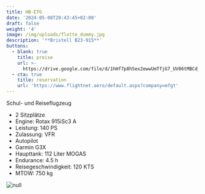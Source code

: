 ```yaml
---
title: HB-ETG
date: '2024-05-08T20:43:45+02:00'
draft: false
weight: '4'
image: /img/uploads/flotte_dummy.jpg
description: '**Bristell B23-915**'
buttons:
  - blank: true
    title: preise
    url: >-
      https://drive.google.com/file/d/1hHf7p8hSex2ewwUmTfjG7_UV06tMBCd_/view?usp=drive_link
  - cta: true
    title: reservation
    url: 'https://www.flightnet.aero/default.aspx?company=mfgt'
---
```

Schul- und Reiseflugzeug

* 2 Sitzplätze
* Engine: Rotax 915iSc3 A
* Leistung: 140 PS
* Zulassung: VFR
* Autopilot
* Garmin G3X
* Haupttank: 112 Liter MOGAS
* Endurance: 4.5 h
* Reisegeschwindigkeit: 120 KTS
* MTOW: 750 kg

![null](/img/uploads/flotte_cockpit_kfw-kof.jpg)
